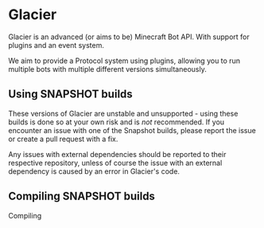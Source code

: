 Glacier
=======

Glacier is an advanced (or aims to be) Minecraft Bot API. With support for plugins and an event system.

We aim to provide a Protocol system using plugins, allowing you to run multiple bots with multiple different versions simultaneously.

## Using SNAPSHOT builds
These versions of Glacier are unstable and unsupported - using these builds is done so at your own risk and is _not_ recommended.
If you encounter an issue with one of the Snapshot builds, please report the issue or create a pull request with a fix.

Any issues with external dependencies should be reported to their respective repository, unless of course the issue with an external dependency is caused by an error in Glacier's code.

## Compiling SNAPSHOT builds
Compiling 